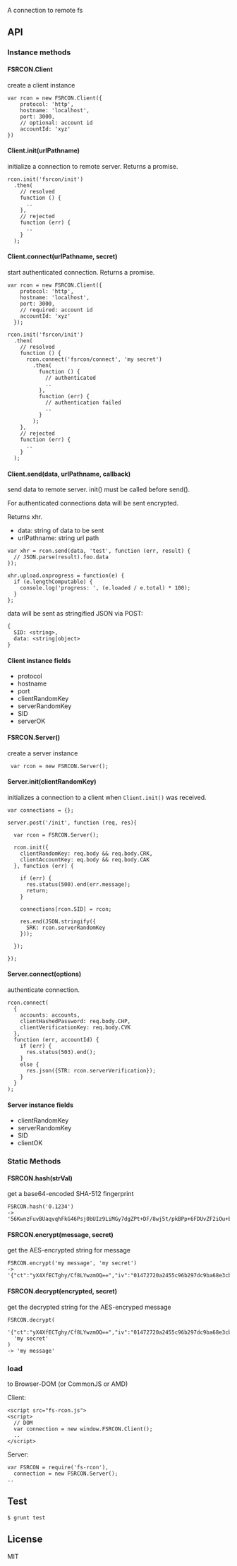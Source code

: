 A connection to remote fs

API
---

### Instance methods

#### FSRCON.Client

create a client instance

```
var rcon = new FSRCON.Client({
    protocol: 'http',
    hostname: 'localhost',
    port: 3000,
    // optional: account id
    accountId: 'xyz'  
})
```

#### Client.init(urlPathname)

initialize a connection to remote server. Returns a promise.

```
rcon.init('fsrcon/init')
  .then(
    // resolved
    function () {
      ..
    },  
    // rejected
    function (err) {
      ..
    }
  );
```

#### Client.connect(urlPathname, secret)

start authenticated connection. Returns a promise.

```
var rcon = new FSRCON.Client({
    protocol: 'http',
    hostname: 'localhost',
    port: 3000,
    // required: account id
    accountId: 'xyz'
  });

rcon.init('fsrcon/init')
  .then(
    // resolved
    function () {
      rcon.connect('fsrcon/connect', 'my secret')
        .then(
          function () {
            // authenticated
            ..
          },
          function (err) {
            // authentication failed
            ..
          }
        );
    },  
    // rejected
    function (err) {
      ..
    }
  );
```

#### Client.send(data, urlPathname, callback)

send data to remote server. init() must be called before send().

For authenticated connections data will be sent encrypted.

Returns xhr.

* data: string of data to be sent
* urlPathname: string url path 

```
var xhr = rcon.send(data, 'test', function (err, result) {
  // JSON.parse(result).foo.data
});

xhr.upload.onprogress = function(e) {
  if (e.lengthComputable) {
    console.log('progress: ', (e.loaded / e.total) * 100);
  }
};
```

data will be sent as stringified JSON via POST:

```
{
  SID: <string>,
  data: <string|object>
}
```

#### Client instance fields

* protocol
* hostname
* port
* clientRandomKey
* serverRandomKey
* SID 
* serverOK

#### FSRCON.Server()

create a server instance

```
 var rcon = new FSRCON.Server();
```

#### Server.init(clientRandomKey)

initializes a connection to a client when `Client.init()` was received.

```
var connections = {};

server.post('/init', function (req, res){

  var rcon = FSRCON.Server();

  rcon.init({
    clientRandomKey: req.body && req.body.CRK,
    clientAccountKey: eq.body && req.body.CAK
  }, function (err) {

    if (err) {
      res.status(500).end(err.message);
      return;        
    }

    connections[rcon.SID] = rcon;

    res.end(JSON.stringify({
      SRK: rcon.serverRandomKey
    }));
    
  });

});
```

#### Server.connect(options)

authenticate connection.

```
rcon.connect(
  {
    accounts: accounts,
    clientHashedPassword: req.body.CHP,
    clientVerificationKey: req.body.CVK
  }, 
  function (err, accountId) {     
    if (err) {
      res.status(503).end();
    }
    else {
      res.json({STR: rcon.serverVerification});
    }
  }
);
```


#### Server instance fields

* clientRandomKey
* serverRandomKey
* SID
* clientOK

### Static Methods

#### FSRCON.hash(strVal)

get a base64-encoded SHA-512 fingerprint

```
FSRCON.hash('0.1234')
-> '56KwnzFuvBUaqvqhFkG46Psj0bUIz9LiMGy7dgZPt+DF/8wj5t/pkBPp+6FDUvZF2iOu+E2uCkgotDmtHAo6JA=='
```

#### FSRCON.encrypt(message, secret)

get the AES-encrypted string for message 

```
FSRCON.encrypt('my message', 'my secret')
-> '{"ct":"yX4XfECTghy/Cf8LYwzmOQ==","iv":"01472720a2455c96b297dc9ba68e3cbe","s":"34c58f289265cbfc"}'
```

#### FSRCON.decrypt(encrypted, secret)

get the decrypted string for the AES-encryped message 

```
FSRCON.decrypt(
  '{"ct":"yX4XfECTghy/Cf8LYwzmOQ==","iv":"01472720a2455c96b297dc9ba68e3cbe","s":"34c58f289265cbfc"}', 
  'my secret'
)
-> 'my message'
```

### load

to Browser-DOM (or CommonJS or AMD)

Client:

```
<script src="fs-rcon.js">
<script>
  // DOM
  var connection = new window.FSRCON.Client();
  ..
</script>
```

Server:

```
var FSRCON = require('fs-rcon'),
  connection = new FSRCON.Server();
..
```


Test
----

```
$ grunt test
```

License
-------
MIT
